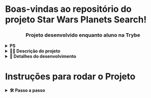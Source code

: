 # Boas-vindas ao repositório do projeto Star Wars Planets Search!

<h3 align="center">
  Projeto desenvolvido enquanto aluno na Trybe
</h3>

<details>
<summary><strong>PS</strong></summary><br />

- Projetos desenvolvidos na Trybe serão deixados **as is**, para meu próprio acompanhamento de evolução.
- Infelizmente o link em que se encontrava hospedado os planetas não está mais no ar por conta do heroku e este era fornecido pela Trybe.
</details>


<details>
<summary><strong>👨‍💻 Descrição do projeto</strong></summary><br />

Este projeto consiste em uma lista com filtros de planetas do universo de Star Wars.
</details>

<details>
<summary><strong>📝 Detalhes do desenvolvimento</strong></summary><br />

Esse projeto foi desenvolvido utilizado **React**, **Context API** para gerenciamento de estados, **Hooks** como **useState** e **useEffect** para estruturação dos componentes.

Requisitos desenvolvidos:
- Criado uma requisição para o endpoint `/planets` da API de Star Wars e preenchido uma tabela com os dados retornados, com exceção dos da coluna `residents`;
- Criado um filtro para a tabela através de um texto, exibindo assim somente os planetas cujos nomes incluam o texto digitado;
- Criado um filtro para valores numéricos;
- Implementado múltiplos filtros numéricos;
- Os filtros foram desenvolvidos de modo que não é possível utilizar filtros repetidos;
- Desenvolvido métodos para remover os filtros, tanto individualmente, como todos de uma única vez;
- Criado métodos para ordenar as colunas de forma ascendente ou descendente;
</details>

# Instruções para rodar o Projeto

<details>
<summary><strong>🛠 Passo a passo</strong></summary><br />

Clone o repositório

```bash
git@github.com:RodrigoFreitas-L/Starwars-Planet-Search.git
```

Entre na pasta do repositório

```bash
cd Starwars-Planet-Search
```

Instale as dependências

```bash
npm install
```

Inicie o projeto

```bash
npm start
```

All in one

```bash
git@github.com:RodrigoFreitas-L/Starwars-Planet-Search.git && cd Starwars-Planet-Search && npm i && npm start
```
</details>
